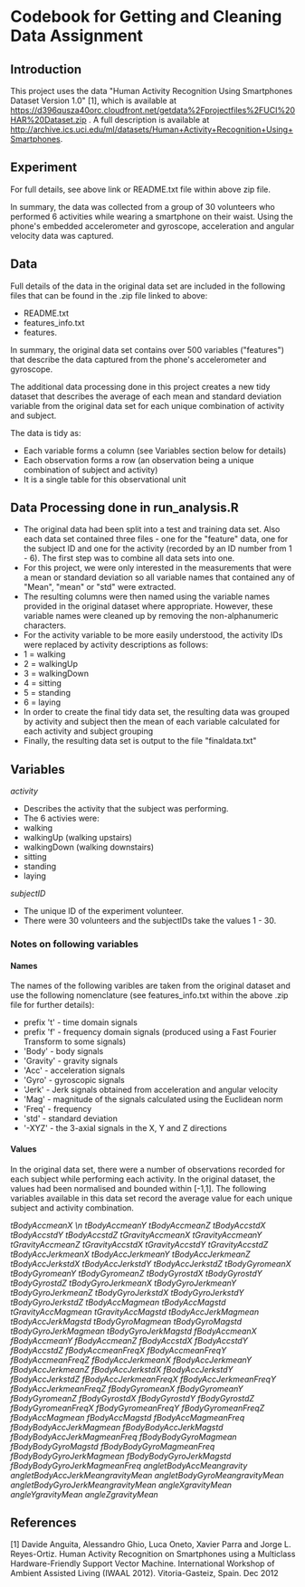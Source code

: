 # Codebook for Getting and Cleaning Data Assignment

## Introduction
This project uses the data "Human Activity Recognition Using Smartphones Dataset Version 1.0" [1], which is available at https://d396qusza40orc.cloudfront.net/getdata%2Fprojectfiles%2FUCI%20HAR%20Dataset.zip . A full description is available at http://archive.ics.uci.edu/ml/datasets/Human+Activity+Recognition+Using+Smartphones.

## Experiment
For full details, see above link or README.txt file within above zip file.

In summary, the data was collected from a group of 30 volunteers who performed 6 activities while wearing a smartphone on their waist. Using the phone's embedded accelerometer and gyroscope, acceleration and angular velocity data was captured.

## Data
Full details of the data in the original data set are included in the following files that can be found in the .zip file linked to above:
* README.txt
* features_info.txt
* features.

In summary,  the original data set contains over 500 variables ("features") that describe the data captured from the phone's accelerometer and gyroscope.

The additional data processing done in this project creates a new tidy dataset that describes the average of each mean and standard deviation variable from the original data set for each unique combination of activity and subject.

The data is tidy as:
* Each variable forms a column (see Variables section below for details) 
* Each observation forms a row (an observation being a unique combination of subject and activity)
* It is a single table for this observational unit

## Data Processing done in run_analysis.R
* The original data had been split into a test and training data set. Also each data set contained three files - one for the "feature" data, one for the subject ID and one for the activity (recorded by an ID number from 1 - 6). The first step was to combine all data sets into one.
* For this project, we were only interested in the measurements that were a mean or standard deviation so all variable names that contained any of "Mean", "mean" or "std" were extracted.
* The resulting columns were then named using the variable names provided in the original dataset where appropriate. However, these variable names were cleaned up by removing the non-alphanumeric characters.
* For the activity variable to be more easily understood, the activity IDs were replaced by activity descriptions as follows:
 * 1 = walking
 * 2 = walkingUp
 * 3 = walkingDown
 * 4 = sitting
 * 5 = standing
 * 6 = laying
* In order to create the final tidy data set, the resulting data was grouped by activity and subject then the mean of each variable calculated for each activity and subject grouping
* Finally, the resulting data set is output to the file "finaldata.txt"

## Variables

*activity*
* Describes the activity that the subject was performing. 
* The 6 activies were:
 * walking
 * walkingUp (walking upstairs)
 * walkingDown (walking downstairs)
 * sitting
 * standing
 * laying
    
*subjectID*
* The unique ID of the experiment volunteer.
* There were 30 volunteers and the subjectIDs take the values 1 - 30.
    
### Notes on following variables
#### Names
The names of the following varibles are taken from the original dataset and use the following nomenclature (see features_info.txt within the above .zip file for further details):
* prefix 't' - time domain signals
* prefix 'f' - frequency domain signals (produced using a Fast Fourier Transform to some signals)
* 'Body' - body signals
* 'Gravity' - gravity signals
* 'Acc' - acceleration signals
* 'Gyro' - gyroscopic signals
* 'Jerk' - Jerk signals obtained from acceleration and angular velocity
* 'Mag' - magnitude of the signals calculated using the Euclidean norm
* 'Freq' - frequency
* 'std' - standard deviation
* '-XYZ' - the 3-axial signals in the X, Y and Z directions

#### Values
In the original data set, there were a number of observations recorded for each subject while performing each activity. In the original dataset, the values had been normalised and bounded within [-1,1].  The following variables available in this data set record the average value for each unique subject and activity combination.

*tBodyAccmeanX
\n tBodyAccmeanY
tBodyAccmeanZ
tBodyAccstdX
tBodyAccstdY
tBodyAccstdZ
tGravityAccmeanX
tGravityAccmeanY
tGravityAccmeanZ
tGravityAccstdX
tGravityAccstdY
tGravityAccstdZ
tBodyAccJerkmeanX
tBodyAccJerkmeanY
tBodyAccJerkmeanZ
tBodyAccJerkstdX
tBodyAccJerkstdY
tBodyAccJerkstdZ
tBodyGyromeanX
tBodyGyromeanY
tBodyGyromeanZ
tBodyGyrostdX
tBodyGyrostdY
tBodyGyrostdZ
tBodyGyroJerkmeanX
tBodyGyroJerkmeanY
tBodyGyroJerkmeanZ
tBodyGyroJerkstdX
tBodyGyroJerkstdY
tBodyGyroJerkstdZ
tBodyAccMagmean
tBodyAccMagstd
tGravityAccMagmean
tGravityAccMagstd
tBodyAccJerkMagmean
tBodyAccJerkMagstd
tBodyGyroMagmean
tBodyGyroMagstd
tBodyGyroJerkMagmean
tBodyGyroJerkMagstd
fBodyAccmeanX
fBodyAccmeanY
fBodyAccmeanZ
fBodyAccstdX
fBodyAccstdY
fBodyAccstdZ
fBodyAccmeanFreqX
fBodyAccmeanFreqY
fBodyAccmeanFreqZ
fBodyAccJerkmeanX
fBodyAccJerkmeanY
fBodyAccJerkmeanZ
fBodyAccJerkstdX
fBodyAccJerkstdY
fBodyAccJerkstdZ
fBodyAccJerkmeanFreqX
fBodyAccJerkmeanFreqY
fBodyAccJerkmeanFreqZ
fBodyGyromeanX
fBodyGyromeanY
fBodyGyromeanZ
fBodyGyrostdX
fBodyGyrostdY
fBodyGyrostdZ
fBodyGyromeanFreqX
fBodyGyromeanFreqY
fBodyGyromeanFreqZ
fBodyAccMagmean
fBodyAccMagstd
fBodyAccMagmeanFreq
fBodyBodyAccJerkMagmean
fBodyBodyAccJerkMagstd
fBodyBodyAccJerkMagmeanFreq
fBodyBodyGyroMagmean
fBodyBodyGyroMagstd
fBodyBodyGyroMagmeanFreq
fBodyBodyGyroJerkMagmean
fBodyBodyGyroJerkMagstd
fBodyBodyGyroJerkMagmeanFreq
angletBodyAccMeangravity
angletBodyAccJerkMeangravityMean
angletBodyGyroMeangravityMean
angletBodyGyroJerkMeangravityMean
angleXgravityMean
angleYgravityMean
angleZgravityMean*

## References
[1] Davide Anguita, Alessandro Ghio, Luca Oneto, Xavier Parra and Jorge L. Reyes-Ortiz. Human Activity Recognition on Smartphones using a Multiclass Hardware-Friendly Support Vector Machine. International Workshop of Ambient Assisted Living (IWAAL 2012). Vitoria-Gasteiz, Spain. Dec 2012